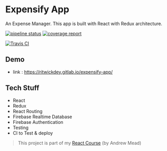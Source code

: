 # Expensify App

An Expense Manager. This app is built with React with Redux architecture.

[![pipeline status](https://gitlab.com/ritwickdey/expensify-app/badges/master/pipeline.svg)](https://gitlab.com/ritwickdey/expensify-app/commits/master)
[![coverage report](https://gitlab.com/ritwickdey/expensify-app/badges/master/coverage.svg)](https://gitlab.com/ritwickdey/expensify-app/commits/master)

[![Travis CI](https://travis-ci.org/ritwickdey/expensify-app.svg?branch=master)](https://travis-ci.org/ritwickdey/expensify-app/)

## Demo

* link : https://ritwickdey.gitlab.io/expensify-app/

## Tech Stuff

* React
* Redux
* React Routing
* Firebase Realtime Database
* Firebase Authentication
* Testing
* CI to Test & deploy

> This project is part of my [React Course](https://www.udemy.com/react-2nd-edition/) (by Andrew Mead)
